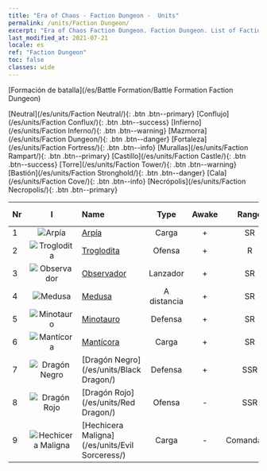 ```yaml
---
title: "Era of Chaos - Faction Dungeon -  Units"
permalink: /units/Faction Dungeon/
excerpt: "Era of Chaos Faction Dungeon. Faction Dungeon. List of Faction in Era of Chaos"
last_modified_at: 2021-07-21
locale: es
ref: "Faction Dungeon"
toc: false
classes: wide
---
```

  [Formación de batalla](/es/Battle Formation/Battle Formation Faction Dungeon)

 [Neutral](/es/units/Faction Neutral/){: .btn .btn--primary} [Conflujo](/es/units/Faction Conflux/){: .btn .btn--success} [Infierno](/es/units/Faction Inferno/){: .btn .btn--warning} [Mazmorra](/es/units/Faction Dungeon/){: .btn .btn--danger} [Fortaleza](/es/units/Faction Fortress/){: .btn .btn--info} [Murallas](/es/units/Faction Rampart/){: .btn .btn--primary} [Castillo](/es/units/Faction Castle/){: .btn .btn--success} [Torre](/es/units/Faction Tower/){: .btn .btn--warning} [Bastión](/es/units/Faction Stronghold/){: .btn .btn--danger} [Cala](/es/units/Faction Cove/){: .btn .btn--info} [Necrópolis](/es/units/Faction Necropolis/){: .btn .btn--primary} 

  | Nr | I |         Name        |   Type   | Awake | Rango |   Members     |  Stars  | Exclusive | Attack  |     HP    |  Awaken Name  |
  |:---|:-:|:--------------------|:--------:|:-----:|:---------:|:-------------:|:-------:|:---------:|:-------:|:---------:|:--------------|
  | 1 | ![Arpía](/images/u/ti_yingshenren.jpg) | [Arpía](/es/units/Harpy/) | Carga | + | SR | x9 | <i class="fas fa-star"/><i class="fas fa-star"/> | + | 74.0 | 860 |  Bruja Arpía  |
  | 2 | ![Troglodita](/images/u/ti_dongxueren.jpg) | [Troglodita](/es/units/Troglodyte/) | Ofensa | + | R | x9 | <i class="fas fa-star"/> | - | 86.0 | 744 |  Troglodita Oscuro  |
  | 3 | ![Observador](/images/u/ti_xieyan.jpg) | [Observador](/es/units/Beholder/) | Lanzador | + | SR | x9 | <i class="fas fa-star"/><i class="fas fa-star"/><i class="fas fa-star"/> | - | 115.8 | 744 |  Ojo maléfico  |
  | 4 | ![Medusa](/images/u/ti_meidusha.jpg) | [Medusa](/es/units/Medusa/) | A distancia | + | SR | x4 | <i class="fas fa-star"/><i class="fas fa-star"/><i class="fas fa-star"/> | + | 202.0 | 1144 |  Reina Medusa  |
  | 5 | ![Minotauro](/images/u/ti_niutouguai.jpg) | [Minotauro](/es/units/Minotaur/) | Defensa | + | SR | x4 | <i class="fas fa-star"/><i class="fas fa-star"/> | - | 108.0 | 2725 |  Minotauro Rey  |
  | 6 | ![Mantícora](/images/u/ti_shixie.jpg) | [Mantícora](/es/units/Manticore/) | Carga | + | SR | x4 | <i class="fas fa-star"/><i class="fas fa-star"/><i class="fas fa-star"/> | + | 174.9 | 1917 |  Escorpícora  |
  | 7 | ![Dragón Negro](/images/u/ti_heilong.jpg) | [Dragón Negro](/es/units/Black Dragon/) | Defensa | + | SSR | x1 | <i class="fas fa-star"/><i class="fas fa-star"/><i class="fas fa-star"/> | - | 430.0 | 8712 |  Rey Dragón Negro  |
  | 8 | ![Dragón Rojo](/images/u/ti_chilong.jpg) | [Dragón Rojo](/es/units/Red Dragon/) | Ofensa | - | SSR | x1 | <i class="fas fa-star"/><i class="fas fa-star"/><i class="fas fa-star"/> | - | 769.3 | 5431 |   -   |
  | 9 | ![Hechicera Maligna](/images/u/ti_xiemonv.jpg) | [Hechicera Maligna](/es/units/Evil Sorceress/) | Carga | - | Comandante | x1 | <i class="fas fa-star"/><i class="fas fa-star"/><i class="fas fa-star"/> | - | 550.0 | 6000 |   -   |
